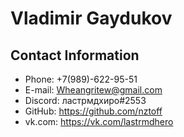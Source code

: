 # Vladimir Gaydukov

## Contact Information
* Phone: +7(989)-622-95-51
* E-mail: Wheangritew@gmail.com
* Discord: ластрмдхиро#2553
* GitHub: https://github.com/nztoff
* vk.com: https://vk.com/lastrmdhero